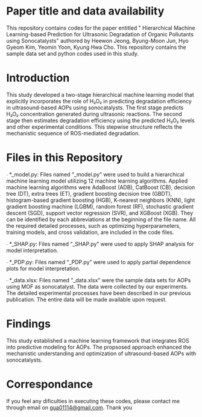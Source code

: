 # Paper title and data availability
This repository contains codes for the paper entitled " Hierarchical Machine Learning-based Prediction for Ultrasonic Degradation of Organic Pollutants using Sonocatalysts" authored by Heewon Jeong, Byung-Moon Jun, Hyo Gyeom Kim, Yeomin Yoon, Kyung Hwa Cho. This repository contains the sample data set and python codes used in this study. 

# Introduction
This study developed a two-stage hierarchical machine learning model that explicitly incorporates the role of H₂O₂ in predicting degradation efficiency in ultrasound-based AOPs using sonocatalysts. The first stage predicts H₂O₂ concentration generated during ultrasonic reactions. The second stage then estimates degradation efficiency using the predicted H₂O₂ levels and other experimental conditions. This stepwise structure reflects the mechanistic sequence of ROS-mediated degradation. 

# Files in this Repository
∙ *_model.py: Files named “_model.py” were used to build a hierarchical machine learning model utilizing 12 machine learning algorithms. Applied machine learning algorithms were AdaBoost (ADB), CatBoost (CB), decision tree (DT), extra trees (ET), gradient boosting decision tree (GBDT), histogram-based gradient boosting (HGB), K-nearest neighbors (KNN), light gradient boosting machine (LGBM), random forest (RF), stochastic gradient descent (SGD), support vector regression (SVR), and XGBoost (XGB). They can be identified by each abbreviations at the beginning of the file name. All the required detailed processes, such as optimizing hyperparameters, training models, and cross validation, are included in the code files. 

∙ *_SHAP.py: Files named “_SHAP.py” were used to apply SHAP analysis for model interpretation.

∙ *_PDP.py: Files named “_PDP.py” were used to apply partial dependence plots for model interpretation.

∙ *_data.xlsx: Files named "_data.xlsx" were the sample data sets for AOPs using MOF as sonocatalyst. The data were collected by our experiments. The detailed experimental processes have been described in our previous publication. The entire data will be made available upon request.

# Findings
This study established a machine learning framework that integrates ROS into predictive modeling for AOPs. The propsosed approach enhanced the mechanistic understanding and optimization of ultrasound-based AOPs with sonocatalysts.

# Correspondance
If you feel any dificulties in executing these codes, please contact me through email on gua01114@gmail.com. Thank you
